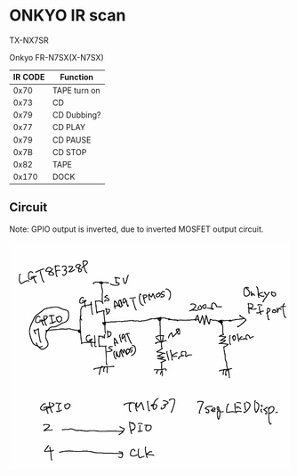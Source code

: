 # ONKYO IR scan

TX-NX7SR

Onkyo FR-N7SX(X-N7SX)

|IR CODE| Function|
|---|---|
|0x70 | TAPE turn on|
|0x73 | CD |
|0x79 | CD Dubbing? |
|0x77 | CD PLAY|
|0x79 | CD PAUSE |
|0x7B | CD STOP |
|0x82 | TAPE |
|0x170 | DOCK |



## Circuit

Note: GPIO output is inverted, due to inverted MOSFET output circuit.

![alt text](image.png)

